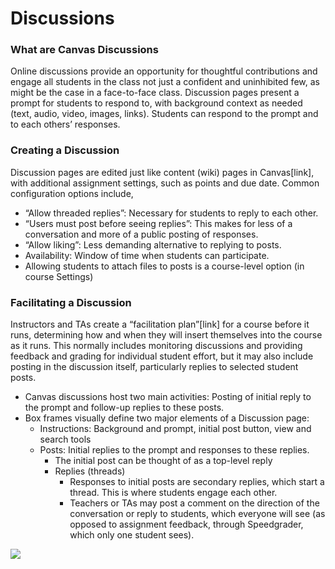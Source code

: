 # Discussions

### What are Canvas Discussions

Online discussions provide an opportunity for thoughtful contributions and engage all students in the class not just a confident and uninhibited few, as might be the case in a face-to-face class. Discussion pages present a prompt for students to respond to, with background context as needed \(text, audio, video, images, links\). Students can respond to the prompt and to each others’ responses.

### Creating a Discussion

Discussion pages are edited just like content \(wiki\) pages in Canvas\[link\], with additional assignment settings, such as points and due date. Common configuration options include,

* “Allow threaded replies”: Necessary for students to reply to each other.
* “Users must post before seeing replies”: This makes for less of a conversation and more of a public posting of responses.
* “Allow liking”: Less demanding alternative to replying to posts.
* Availability: Window of time when students can participate.
* Allowing students to attach files to posts is a course-level option \(in course Settings\)

### Facilitating a Discussion

Instructors and TAs create a “facilitation plan”\[link\] for a course before it runs, determining how and when they will insert themselves into the course as it runs. This normally includes monitoring discussions and providing feedback and grading for individual student effort, but it may also include posting in the discussion itself, particularly replies to selected student posts.

* Canvas discussions host two main activities: Posting of initial reply to the prompt and follow-up replies to these posts.
* Box frames visually define two major elements of a Discussion page:
  * Instructions: Background and prompt, initial post button, view and search tools
  * Posts: Initial replies to the prompt and responses to these replies.
    * The initial post can be thought of as a top-level reply
    * Replies \(threads\)
      * Responses to initial posts are secondary replies, which start a thread. This is where students engage each other.
      * Teachers or TAs may post a comment on the direction of the conversation or reply to students, which everyone will see \(as opposed to assignment feedback, through Speedgrader, which only one student sees\).



![](https://lh5.googleusercontent.com/n6ZHwK3vH5XUXjkpNRXEJuEgcr56T5isEf9hkthgswHKgbLWAWHTZomqfuX5yNdElqMWLcM8x80H1QPgp-oP6acMfU-rdOz_-mxDnDRi0YI2qtCzBuUBnxoXaXIbckugo2JgyNzF)



